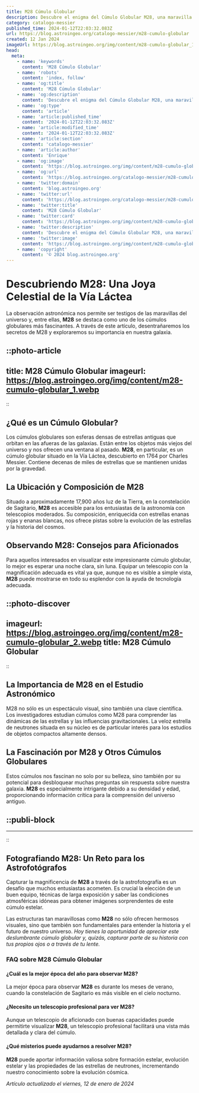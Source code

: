 ```yaml
---
title: M28 Cúmulo Globular
description: Descubre el enigma del Cúmulo Globular M28, una maravilla estelar con siglos de historia astronómica aguardando tu exploración.
category: catalogo-messier
published_time: 2024-01-12T22:03:32.083Z
url: https://blog.astroingeo.org/catalogo-messier/m28-cumulo-globular
created: 12 Jan 2024
imageUrl: https://blog.astroingeo.org/img/content/m28-cumulo-globular_1.webp
head:
  meta:
    - name: 'keywords'
      content: 'M28 Cúmulo Globular'
    - name: 'robots'
      content: 'index, follow'
    - name: 'og:title'
      content: 'M28 Cúmulo Globular'
    - name: 'og:description'
      content: 'Descubre el enigma del Cúmulo Globular M28, una maravilla estelar con siglos de historia astronómica aguardando tu exploración.'
    - name: 'og:type'
      content: 'article'
    - name: 'article:published_time'
      content: '2024-01-12T22:03:32.083Z'
    - name: 'article:modified_time'
      content: '2024-01-12T22:03:32.083Z'
    - name: 'article:section'
      content: 'catalogo-messier'
    - name: 'article:author'
      content: 'Enrique'
    - name: 'og:image'
      content: 'https://blog.astroingeo.org/img/content/m28-cumulo-globular_1.webp'
    - name: 'og:url'
      content: 'https://blog.astroingeo.org/catalogo-messier/m28-cumulo-globular'
    - name: 'twitter:domain'
      content: 'blog.astroingeo.org'
    - name: 'twitter:url'
      content: 'https://blog.astroingeo.org/catalogo-messier/m28-cumulo-globular'
    - name: 'twitter:title'
      content: 'M28 Cúmulo Globular'
    - name: 'twitter:card'
      content: 'https://blog.astroingeo.org/img/content/m28-cumulo-globular_1.webp'
    - name: 'twitter:description'
      content: 'Descubre el enigma del Cúmulo Globular M28, una maravilla estelar con siglos de historia astronómica aguardando tu exploración.'
    - name: 'twitter:image'
      content: 'https://blog.astroingeo.org/img/content/m28-cumulo-globular_1.webp'
    - name: 'copyright'
      content: '© 2024 blog.astroingeo.org'
---
```

# Descubriendo M28: Una Joya Celestial de la Vía Láctea

La observación astronómica nos permite ser testigos de las maravillas del universo y, entre ellas, **M28** se destaca como uno de los cúmulos globulares más fascinantes. A través de este artículo, desentrañaremos los secretos de M28 y exploraremos su importancia en nuestra galaxia.


::photo-article
---
title: M28 Cúmulo Globular
imageurl: https://blog.astroingeo.org/img/content/m28-cumulo-globular_1.webp
---
::


## ¿Qué es un Cúmulo Globular?

Los cúmulos globulares son esferas densas de estrellas antiguas que orbitan en las afueras de las galaxias. Están entre los objetos más viejos del universo y nos ofrecen una ventana al pasado. **M28**, en particular, es un cúmulo globular situado en la Vía Láctea, descubierto en 1764 por Charles Messier. Contiene decenas de miles de estrellas que se mantienen unidas por la gravedad.

## La Ubicación y Composición de M28

Situado a aproximadamente 17,900 años luz de la Tierra, en la constelación de Sagitario, **M28** es accesible para los entusiastas de la astronomía con telescopios moderados. Su composición, enriquecida con estrellas enanas rojas y enanas blancas, nos ofrece pistas sobre la evolución de las estrellas y la historia del cosmos.

## Observando M28: Consejos para Aficionados

Para aquellos interesados en visualizar este impresionante cúmulo globular, lo mejor es esperar una noche clara, sin luna. Equipar un telescopio con la magnificación adecuada es vital ya que, aunque no es visible a simple vista, **M28** puede mostrarse en todo su esplendor con la ayuda de tecnología adecuada.


::photo-discover
---
imageurl: https://blog.astroingeo.org/img/content/m28-cumulo-globular_2.webp
title: M28 Cúmulo Globular
---
::


## La Importancia de M28 en el Estudio Astronómico

M28 no sólo es un espectáculo visual, sino también una clave científica. Los investigadores estudian cúmulos como M28 para comprender las dinámicas de las estrellas y las influencias gravitacionales. La veloz estrella de neutrones situada en su núcleo es de particular interés para los estudios de objetos compactos altamente densos.

## La Fascinación por M28 y Otros Cúmulos Globulares

Estos cúmulos nos fascinan no solo por su belleza, sino también por su potencial para desbloquear muchas preguntas sin respuesta sobre nuestra galaxia. **M28** es especialmente intrigante debido a su densidad y edad, proporcionando información crítica para la comprensión del universo antiguo.


  ::publi-block
  ---
  ---
  ::
  
  
## Fotografiando M28: Un Reto para los Astrofotógrafos

Capturar la magnificencia de **M28** a través de la astrofotografía es un desafío que muchos entusiastas acometen. Es crucial la elección de un buen equipo, técnicas de larga exposición y saber las condiciones atmosféricas idóneas para obtener imágenes sorprendentes de este cúmulo estelar.

Las estructuras tan maravillosas como **M28** no sólo ofrecen hermosos visuales, sino que también son fundamentales para entender la historia y el futuro de nuestro universo. *Hoy tienes la oportunidad de apreciar este deslumbrante cúmulo globular y, quizás, capturar parte de su historia con tus propios ojos o a través de tu lente.*

### FAQ sobre M28 Cúmulo Globular

#### ¿Cuál es la mejor época del año para observar M28?
La mejor época para observar **M28** es durante los meses de verano, cuando la constelación de Sagitario es más visible en el cielo nocturno.

#### ¿Necesito un telescopio profesional para ver M28?
Aunque un telescopio de aficionado con buenas capacidades puede permitirte visualizar **M28**, un telescopio profesional facilitará una vista más detallada y clara del cúmulo.

#### ¿Qué misterios puede ayudarnos a resolver M28?
**M28** puede aportar información valiosa sobre formación estelar, evolución estelar y las propiedades de las estrellas de neutrones, incrementando nuestro conocimiento sobre la evolución cósmica.

_Artículo actualizado el viernes, 12 de enero de 2024_